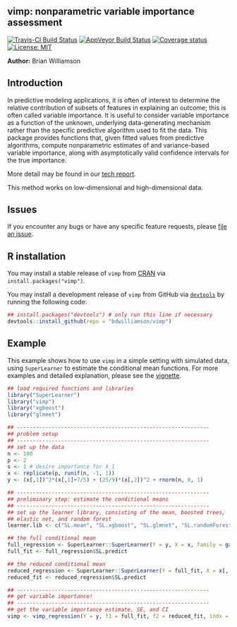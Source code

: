 ## vimp: nonparametric variable importance assessment

[![Travis-CI Build Status](https://travis-ci.org/bdwilliamson/vimp.svg?branch=master)](https://travis-ci.org/bdwilliamson/vimp)
[![AppVeyor Build Status](https://ci.appveyor.com/api/projects/status/github/bdwilliamson/vimp?branch=master&svg=true)](https://ci.appveyor.com/project/bdwilliamson/vimp)
[![Coverage status](https://codecov.io/gh/bdwilliamson/vimp/branch/master/graph/badge.svg)](https://codecov.io/github/bdwilliamson/vimp?branch=master)
[![License: MIT](https://img.shields.io/badge/License-MIT-yellow.svg)](https://opensource.org/licenses/MIT)

**Author:** Brian Williamson

## Introduction

In predictive modeling applications, it is often of interest to determine the relative contribution of subsets of features in explaining an outcome; this is often called variable importance. It is useful to consider variable importance as a function of the unknown, underlying data-generating mechanism rather than the specific predictive algorithm used to fit the data. This package provides functions that, given fitted values from predictive algorithms, compute nonparametric estimates of and variance-based variable importance, along with asymptotically valid confidence intervals for the true importance.

More detail may be found in our [tech report](http://biostats.bepress.com/uwbiostat/paper422/).

This method works on low-dimensional and high-dimensional data. 

## Issues

If you encounter any bugs or have any specific feature requests, please [file an issue](https://github.com/bdwilliamson/vimp/issues).

## R installation

You may install a stable release of `vimp` from [CRAN](https://cran.r-project.org/web/packages/vimp/index.html) via `install.packages("vimp")`.

You may install a development release of `vimp` from GitHub via [`devtools`](https://www.rstudio.com/products/rpackages/devtools/) by running the following code:

```r
## install.packages("devtools") # only run this line if necessary
devtools::install_github(repo = "bdwilliamson/vimp")
```

## Example

This example shows how to use `vimp` in a simple setting with simulated data, using `SuperLearner` to estimate the conditional mean functions. For more examples and detailed explanation, please see the [vignette](vignettes/introduction_to_vimp.Rmd).

```r
## load required functions and libraries
library("SuperLearner")
library("vimp")
library("xgboost")
library("glmnet")

## -------------------------------------------------------------
## problem setup
## -------------------------------------------------------------
## set up the data
n <- 100
p <- 2
s <- 1 # desire importance for X_1
x <- replicate(p, runif(n, -1, 1))
y <- (x[,1])^2*(x[,1]+7/5) + (25/9)*(x[,2])^2 + rnorm(n, 0, 1) 

## -------------------------------------------------------------
## preliminary step: estimate the conditional means
## -------------------------------------------------------------
## set up the learner library, consisting of the mean, boosted trees,
## elastic net, and random forest
learner.lib <- c("SL.mean", "SL.xgboost", "SL.glmnet", "SL.randomForest")

## the full conditional mean
full_regression <- SuperLearner::SuperLearner(Y = y, X = x, family = gaussian(), SL.library = learner.lib)
full_fit <- full_regression$SL.predict

## the reduced conditional mean
reduced_regression <- SuperLearner::SuperLearner(Y = full_fit, X = x[, -s, drop = FALSE], family = gaussian(), SL.library = learner.lib)
reduced_fit <- reduced_regression$SL.predict

## -------------------------------------------------------------
## get variable importance!
## -------------------------------------------------------------
## get the variable importance estimate, SE, and CI
vimp <- vimp_regression(Y = y, f1 = full_fit, f2 = reduced_fit, indx = 1, run_regression = FALSE)
```